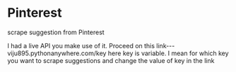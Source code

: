 # Pinterest
scrape suggestion from Pinterest


I had a live API you make use of it. Proceed on this link--- viju895.pythonanywhere.com/key here key is variable. I mean for which key you want to scrape suggestions and change the value of key in the link
